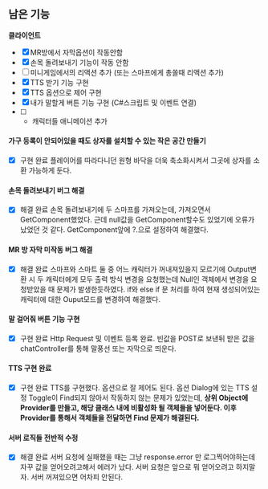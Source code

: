 ## 남은 기능
**클라이언트**
- [x] MR방에서 자막옵션이 작동안함
- [x] 손목 돌려보내기 기능이 작동 안함
- [ ] 미니게임에서의 리액션 추가 (또는 스마프에게 총쏠때 리액션 추가)
- [x] TTS 받기 기능 구현
- [x] TTS 옵션으로 제어 구현
- [x] 내가 말할게 버튼 기능 구현 (C#스크립트 및 이벤트 연결)
- [ ] + 캐릭터들 애니메이션 추가

#### 가구 등록이 안되어있을 때도 상자를 설치할 수 있는 작은 공간 만들기
- [x] 구현 완료
플레이어를 따라다니던 원형 바닥을 더욱 축소화시켜서 그곳에 상자를 소환 가능하게 둔다.
#### 손목 돌려보내기 버그 해결
- [x] 해결 완료
손목 돌려보내기에 두 스마프를 가져오는데, 가져오면서 GetComponent했었다. 근데 null값을 GetComponent할수도 있었기에 오류가 났었던 것 같다. GetComponent앞에 ?.으로 설정하여 해결했다.
#### MR 방 자막 미작동 버그 해결
- [x] 해결 완료
스마프와 스마트 둘 중 어느 캐릭터가 꺼내져있을지 모르기에 Output변환 시 두 캐릭터에게 모두 출력 방식 변경을 요청했는데 Null인 객체에서 변경을 요청받았을 때 문제가 발생한듯하였다. if와 else if 문 처리를 하여 현재 생성되어있는 캐릭터에 대한 Ouput모드를 변경하여 해결했다.
#### 말 걸어줘 버튼 기능 구현
- [x] 구현 완료
Http Request 및 이벤트 등록 완료. 빈값을 POST로 보낸뒤 받은 값을 chatController를 통해 말풍선 또는 자막으로 띄운다.
#### TTS 구현 완료
- [x] 구현 완료
TTS를 구현했다. 옵션으로 잘 제어도 된다. 옵션 Dialog에 있는 TTS 설정 Toggle이 Find되지 않아서 작동하지 않는 문제가 있었는데, 
**상위 Object에 Provider를 만들고, 해당 클래스 내에 비활성화 될 객체들을 넣어둔다. 이후 Provider를 통해서 객체들을 전달하면 Find 문제가 해결된다.**
#### 서버 로직들 전반적 수정
- [x] 해결 완료
서버 요청에 실패했을 때는 그냥 response.error 만 로그찍어야하는데 자꾸 값을 얻어오려고해서 에러가 났다. 서버 요청은 앞으로 뭐 얻어오려고 하지말자. 서버 꺼져있으면 어차피 안된다.